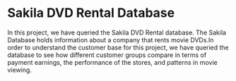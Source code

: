 # Sakila DVD Rental Database

In this project, we have queried the Sakila DVD Rental database. The Sakila Database holds information about a company that rents movie DVDs.In order to understand the customer base for this project, we have queried the database to see how different customer groups compare in terms of payment earnings, the performance of the stores, and patterns in movie viewing.
